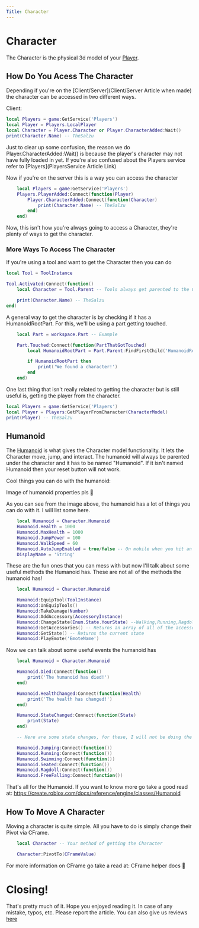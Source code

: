 ```yaml
---
Title: Character
---
```


# Character
The Character is the physical 3d model of your [Player](https://create.roblox.com/docs/reference/engine/classes/Player).

## How Do You Acess The Character
Depending if you're on the [Client/Server](Client/Server Article when made) the character can be accessed in two different ways.

Client:
```lua
local Players = game:GetService('Players')
local Player = Players.LocalPlayer
local Character = Player.Character or Player.CharacterAdded:Wait()
print(Character.Name) -- TheSalzu
```

Just to clear up some confusion, the reason we do Player.CharacterAdded:Wait() is because the player's character may not have fully loaded in yet. If you're also confused about the Players service refer to [Players](PlayersService Article Link)

Now if you're on the server this is a way you can access the character

```lua
    local Players = game:GetService('Players')
    Players.PlayerAdded:Connect(function(Player)
        Player.CharacterAdded:Connect(function(Character)
            print(Character.Name) -- TheSalzu
        end)
    end)
```

Now, this isn't how you're always going to access a Character, they're plenty of ways to get the character.

### More Ways To Access The Character
If you're using a tool and want to get the Character then you can do

```lua
local Tool = ToolInstance

Tool.Activated:Connect(function()
    local Character = Tool.Parent -- Tools always get parented to the Character

    print(Character.Name) -- TheSalzu
end)
```

A general way to get the character is by checking if it has a HumanoidRootPart. For this, we'll be using a part getting touched.

```lua
    local Part = workspace.Part -- Example

    Part.Touched:Connect(function(PartThatGotTouched)
        local HumanoidRootPart = Part.Parent:FindFirstChild('HumanoidRootPart')

        if HumanoidRootPart then
            print('We found a character!')
        end
    end)
```

One last thing that isn't really related to getting the character but is still useful is, getting the player from the character.

```lua
local Players = game:GetService('Players')
local Player = Players:GetPlayerFromCharacter(CharacterModel)
print(Player) -- TheSalzu
```


## Humanoid
The [Humanoid](https://create.roblox.com/docs/reference/engine/classes/Humanoid) is what gives the Character model functionality. It lets the Character move, jump, and interact. The humanoid will always be parented under the character and it has to be named "Humanoid". If it isn't named Humanoid then your reset button will not work.

Cool things you can do with the humanoid:

Image of humanoid properties pls :pray:

As you can see from the image above, the humanoid has a lot of things you can do with it. I will list some here.

```lua
    local Humanoid = Character.Humanoid
    Humanoid.Health = 1000
    Humanoid.MaxHealth = 1000
    Humanoid.JumpPower = 100
    Humanoid.WalkSpeed = 60
    Humanoid.AutoJumpEnabled = true/false -- On mobile when you hit an obstacle it will auto jump
    DisplayName = 'String'

```

These are the fun ones that you can mess with but now I'll talk about some useful methods the Humanoid has.
These are not all of the methods the humanoid has!

```lua
    local Humanoid = Character.Humanoid

    Humanoid:EquipTool(ToolInstance)
    Humanoid:UnEquipTools()
    Humanoid:TakeDamage(Number)
    Humanoid:AddAccessory(AccessoryInstance)
    Humanoid:ChangeState(Enum.State.YourState) --Walking,Running,Ragdoll,Sitting,Jumping
    Humanoid:GetAccessories() -- Returns an array of all of the accessories
    Humanoid:GetState() -- Returns the current state
    Humanoid:PlayEmote('EmoteName')
```

Now we can talk about some useful events the humanoid has

```lua
    local Humanoid = Character.Humanoid

    Humanoid.Died:Connect(function()
        print('The humanoid has died!')
    end)

    Humanoid.HealthChanged:Connect(function(Health)
        print('The health has changed!')
    end)

    Humanoid.StateChanged:Connect(function(State)
        print(State)
    end)

    -- Here are some state changes, for these, I will not be doing the full event with the end)

    Humanoid.Jumping:Connect(function())
    Humanoid.Running:Connect(function())
    Humanoid.Swimming:Connect(function())
    Humanoid.Seated:Connect(function())
    Humanoid.Ragdoll:Connect(function())
    Humanoid.FreeFalling:Connect(function())
```

That's all for the Humanoid. If you want to know more go take a good read at:
https://create.roblox.com/docs/reference/engine/classes/Humanoid

## How To Move A Character
Moving a character is quite simple. All you have to do is simply change their Pivot via CFrame.

```lua
    local Character -- Your method of getting the Character

    Character:PivotTo(CFrameValue)
```

For more information on CFrame go take a read at:
CFrame helper docs :pray:   

# Closing!
That's pretty much of it. Hope you enjoyed reading it. In case of any mistake, typos, etc. Please report the article. You can also give us reviews [here](https://rodevs-helpers.github.io/Helpers-Documents/Others/Help%20Us%21/)